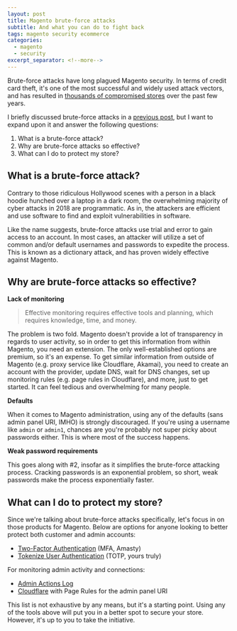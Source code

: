 ```yaml
---
layout: post
title: Magento brute-force attacks
subtitle: And what you can do to fight back
tags: magento security ecommerce
categories:
  - magento
  - security
excerpt_separator: <!--more-->
---
```


Brute-force attacks have long plagued Magento security. In terms of credit card
theft, it's one of the most successful and widely used attack vectors, and has
resulted in [thousands of compromised stores](https://gwillem.gitlab.io/2018/08/30/magentocore.net_skimmer_most_aggressive_to_date/)
over the past few years.

<!--more-->

I briefly discussed brute-force attacks in a [previous post](https://blog.nickolasburr.com/magento/security/2018/09/21/magento-1x-threat-vectors-remediation-tactics.html),
but I want to expand upon it and answer the following questions:

1. What is a brute-force attack?
2. Why are brute-force attacks so effective?
3. What can I do to protect my store?

## What is a brute-force attack?

Contrary to those ridiculous Hollywood scenes with a person in a black hoodie hunched
over a laptop in a dark room, the overwhelming majority of cyber attacks in 2018 are
programmatic. As in, the attackers are efficient and use software to find and exploit
vulnerabilities in software.

Like the name suggests, brute-force attacks use trial and error to gain access
to an account. In most cases, an attacker will utilize a set of common and/or
default usernames and passwords to expedite the process. This is known as a
dictionary attack, and has proven widely effective against Magento.

## Why are brute-force attacks so effective?

**Lack of monitoring**

> Effective monitoring requires effective tools and planning, which requires knowledge,
> time, and money.

The problem is two fold. Magento doesn't provide a lot of transparency in regards to
user activity, so in order to get this information from within Magento, you need an
extension. The only well-established options are premium, so it's an expense. To get
similar information from outside of Magento (e.g. proxy service like Cloudflare, Akamai),
you need to create an account with the provider, update DNS, wait for DNS changes, set up
monitoring rules (e.g. page rules in Cloudflare), and more, just to get started. It can
feel tedious and overwhelming for many people.

**Defaults**

When it comes to Magento administration, using any of the defaults (sans admin panel URI, IMHO)
is strongly discouraged. If you're using a username like `admin` or `admin1`, chances are you're
probably not super picky about passwords either. This is where most of the success happens.

**Weak password requirements**

This goes along with #2, insofar as it simplifies the brute-force attacking process. Cracking
passwords is an exponential problem, so short, weak passwords make the process exponentially
faster.

## What can I do to protect my store?

Since we're talking about brute-force attacks specifically, let's focus in on those products
for Magento. Below are options for anyone looking to better protect both customer and admin
accounts:

+ [Two-Factor Authentication](https://amasty.com/magento-two-factor-authentication.html) (MFA, Amasty)
+ [Tokenize User Authentication](https://store.nickolasburr.com/tokenize-user-authentication.html) (TOTP, yours truly)

For monitoring admin activity and connections:

+ [Admin Actions Log](https://amasty.com/admin-actions-log.html)
+ [Cloudflare](https://www.cloudflare.com) with Page Rules for the admin panel URI

This list is not exhaustive by any means, but it's a starting point. Using any of the tools
above will put you in a better spot to secure your store. However, it's up to you to take
the initiative.
